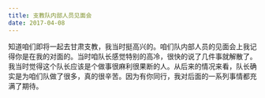 ```yaml
---
title: 支教队内部人员见面会
date: 2017-04-08
---
```


知道咱们即将一起去甘肃支教，我当时挺高兴的。咱们队内部人员的见面会上我记得你是在我的对面的。当时咱队长感觉特别的高冷，很快的说了几件事就解散了。我当时觉得这个队长应该是个做事很麻利很果断的人。从后来的情况来看，队长确实是为咱们队做了很多，真的很辛苦。因为有你同行，我对后面的一系列事情都充满了期待。